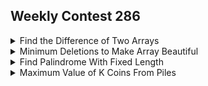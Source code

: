 ## Weekly Contest 286
<details><summary>Find the Difference of Two Arrays</summary>
  
    Problem Statement:
    Given two 0-indexed integer arrays nums1 and nums2, return a list answer of size 2 where:

    answer[0] is a list of all distinct integers in nums1 which are not present in nums2.
    answer[1] is a list of all distinct integers in nums2 which are not present in nums1.
    Note that the integers in the lists may be returned in any order.
```java
class Solution {
    public List<List<Integer>> findDifference(int[] nums1, int[] nums2) {
        List<List<Integer>> ans=new ArrayList<>();
        HashSet<Integer> one=new HashSet<>();
        HashSet<Integer> two=new HashSet<>();
        for(int val:nums1) one.add(val);
        for(int val:nums2) two.add(val);
        List<Integer> lst=new ArrayList<>();

        for(int val:one){
            if(!two.contains(val)) lst.add(val);
        }
        ans.add(lst);
        List<Integer> lst2=new ArrayList<>();
        for(int val:two){
            if(!one.contains(val)) lst2.add(val);
        }
        ans.add(lst2);
        return ans;
    }
}
```


</details>
<details><summary>Minimum Deletions to Make Array Beautiful</summary>
  
    Problem Statement:
    You are given a 0-indexed integer array nums. The array nums is beautiful if:

    nums.length is even.
    nums[i] != nums[i + 1] for all i % 2 == 0.
    Note that an empty array is considered beautiful.

    You can delete any number of elements from nums. 
    When you delete an element, all the elements to the right of the deleted element will be shifted one unit to the left to fill the gap created 
    and all the elements    to the left of the deleted element will remain unchanged.

    Return the minimum number of elements to delete from nums to make it beautiful.
```java
class Solution {
    public int minDeletion(int[] nums) {
        int n=nums.length;
        int count=0;
        int i=0;
        while(i<n-1){
            if(count%2==0){
                if(i%2==0 && nums[i]==nums[i+1]){
                    count++;
                }
            }
            else{
                if(i%2==1 && nums[i]==nums[i+1]){
                    count++;
                }
            }
            i=i+1;
        }
        if((n-count)%2==1) count++;
        return count;
        
    }
}
```
  
  
  
</details>
<details><summary>Find Palindrome With Fixed Length</summary>
  
    Problem Statement:
    Given an integer array queries and a positive integer intLength, 
    return an array answer where answer[i] is either the queries[i]th smallest positive palindrome of    
    length intLength or -1 if no such palindrome exists.

    A palindrome is a number that reads the same backwards and forwards. Palindromes cannot have leading zeros.
```java
class Solution {
    public long reverse(long n){
        long sum=0;
        while(n>0){
            sum=sum*10 + n%10;
            n/=10;
        }
        return sum;
    }
    public long[] kthPalindrome(int[] queries, int intLength) {
        int n=queries.length;
        long[] ans=new long[n];
        long first=0L;
        if(intLength%2==0) first=(long)Math.pow(10,intLength/2-1);
        else first=(long)Math.pow(10,intLength/2);
        long digits=(long)Math.floor(intLength/2);
        long count=(long)(intLength/2);
        if(intLength%2==0) count--;
        count=9*(long)Math.pow(10,count);
        //System.out.println("first="+first+" count="+count+" digits="+digits);
        for(int i=0;i<n;i++){
            int val=queries[i];
            if(val>count) ans[i]=-1;
            else{
                long half=val-1+first;
                long num=half*(long)Math.pow(10,digits);
                if(intLength%2!=0) half=half/10;
                num+=reverse(half);
                ans[i]=num;
            }
        }
        return ans;
    }
}        
```
  
  
</details>
<details><summary>Maximum Value of K Coins From Piles</summary>
  
    Problem Statement:
    There are n piles of coins on a table. Each pile consists of a positive number of coins of assorted denominations.

    In one move, you can choose any coin on top of any pile, remove it, and add it to your wallet.

    Given a list piles, where piles[i] is a list of integers denoting the composition of the ith pile from top to bottom, 
    and a positive integer k, return the maximum total value of coins you can have in your wallet if you choose exactly k coins optimally.
```java
class Solution {
    int[][] dp;
    public int solve(List<List<Integer>> piles,int i,int k){
        if(i==piles.size() || k==0) return 0;
        if(dp[i][k]!=-1) return dp[i][k];
        int ans=solve(piles,i+1,k);
        int sum=0;
        int size=Math.min(piles.get(i).size(),k);
        for(int j=0;j<size;j++){
            sum+=piles.get(i).get(j);
            ans=Math.max(sum+solve(piles,i+1,k-(j+1)),ans);
        }
        dp[i][k]=ans;
        return ans;
    }
    public int maxValueOfCoins(List<List<Integer>> piles, int k) {
        int n=piles.size();
        dp=new int[n+1][k+1];
        for(int[] d:dp){
            Arrays.fill(d,-1);
        }
        return solve(piles,0,k);
    }
}
```
  
  
  
  
</details>

